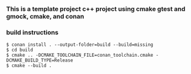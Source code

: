 ### This is a template project c++ project using cmake gtest and gmock, cmake, and conan

### build instructions
```
$ conan install . --output-folder=build --build=missing
$ cd build
$ cmake .. -DCMAKE_TOOLCHAIN_FILE=conan_toolchain.cmake -DCMAKE_BUILD_TYPE=Release
$ cmake --build .
```